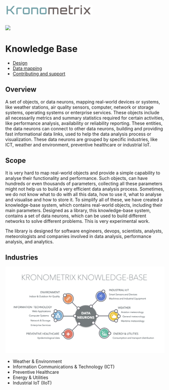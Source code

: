 <img src="/docs/img/k-logo.png" align="left" height="35" width="275" />
<br/><br/>
<br/>

[![](https://img.shields.io/static/v1.svg?label=license&message=BSD3&color=blue)](LICENSE)


# Knowledge Base

* [Design](docs/design.md)
* [Data mapping](docs/mapping.md)
* [Contributing and support](docs/contributing.md)

## Overview
A set of objects, or data neurons, mapping real-world devices or systems, like weather stations, air quality sensors, computer, network or storage systems, operating systems or enterprise services. 
These objects include all necessarily metrics and summary statistics required for certain activities, like performance analysis, availability or reliability reporting. These entities, the data neurons can connect to other data neurons, building and providing fast informational data links, used to help the data analysis process or visualization. These data neurons are grouped by specific industries, like ICT, weather and environment, preventive healthcare or industrial IoT.

## Scope
It is very hard to map real-world objects and provide a simple capability to analyse their functionality and performance. Such objects, can have hundreds or even thousands of parameters, collecting all these parameters might not help us to build a very efficient data analysis process. Sometimes, we do not know what to do with all this data, how to use it, what to analyse and visualise and how to store it. To simplify all of these, we have created a knowledge-base system, which contains real-world objects, including their main parameters. Designed as a library, this knowledge-base system, contains a set of data neurons, which can be used to build different networks to solve different problems. This is very experimental work.


The library is designed for software engineers, devops, scientists, analysts, meteorologists and companies involved in data analysis, performance analysis, and analytics.


## Industries

![](/docs/img/kkb.png)

 * Weather & Environment
 * Information Communications & Technology (ICT)
 * Preventive Healthcare
 * Energy & Utilities 
 * Industrial IoT (IIoT) 
